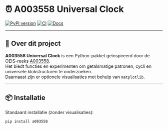 # ⏰ A003558 Universal Clock

[![PyPI version](https://badge.fury.io/py/a003558.svg)](https://pypi.org/project/a003558/)
[![CI](https://github.com/bramdhontsr/A003558-universal-clock/actions/workflows/ci.yml/badge.svg)](https://github.com/bramdhontsr/A003558-universal-clock/actions/workflows/ci.yml)
[![Docs](https://github.com/bramdhontsr/A003558-universal-clock/actions/workflows/pages.yml/badge.svg)](https://bramdhontsr.github.io/A003558-universal-clock/)

---

## 🚀 Over dit project
**A003558 Universal Clock** is een Python-pakket geïnspireerd door de OEIS-reeks [A003558](https://oeis.org/A003558).  
Het biedt functies en experimenten om getalsmatige patronen, cycli en universele klokstructuren te onderzoeken.  
Daarnaast zijn er optionele visualisaties met behulp van `matplotlib`.

---

## 📦 Installatie

Standaard installatie (zonder visualisaties):

```bash
pip install a003558
